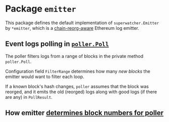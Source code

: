 <!-- markdownlint-configure-file { "MD013": { "code_blocks": false } } -->

# Package `emitter`

This package defines the default implementation of `superwatcher.Emitter`
by `*emitter`, which is a [chain-reorg-aware](./REORG.md) Ethereum log emitter.

## Event logs polling in [`poller.Poll`](./poller.go)

The poller filters logs from a range of blocks in the private method `poller.Poll`.

Configuration field `FilterRange` determines how many _new blocks_ the emitter
would want to filter each loop.

If a known block's hash changes, `poller` assumes that the block was reorged,
and it emits the old (reorged) logs along with good logs (if there are any) in `PollResult`.

## How emitter [determines block numbers for poller](./FILTERING.md)
